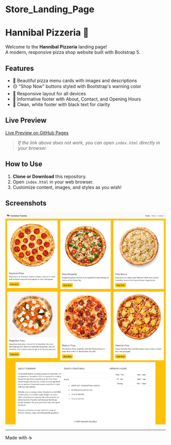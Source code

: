 # Store_Landing_Page
# Hannibal Pizzeria 🍕

Welcome to the **Hannibal Pizzeria** landing page!  
A modern, responsive pizza shop website built with Bootstrap 5.

## Features

- 🍕 Beautiful pizza menu cards with images and descriptions
- 🟡 "Shop Now" buttons styled with Bootstrap's warning color
- 📱 Responsive layout for all devices
- 🏢 Informative footer with About, Contact, and Opening Hours
- 🎨 Clean, white footer with black text for clarity

## Live Preview

[Live Preview on GitHub Pages](https://django-unchained-01.github.io/Store_Landing_Page/)

> _If the link above does not work, you can open `index.html` directly in your browser._

## How to Use

1. **Clone or Download** this repository.
2. Open `index.html` in your web browser.
3. Customize content, images, and styles as you wish!

## Screenshots

![Hannibal Pizzeria Screenshot](screenshot.png)

---

Made with ☕ 
